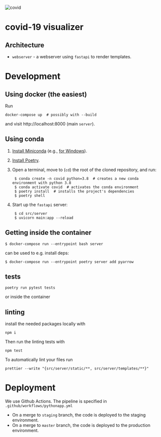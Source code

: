![covid](https://github.com/epidemics/covid/workflows/covid/badge.svg)

# covid-19 visualizer

## Architecture
* `webserver` - a webserver using `fastapi` to render templates.


# Development
## Using docker (the easiest)
Run
```
docker-compose up  # possibly with --build
```
and visit http://localhost:8000 (main `server`).

## Using conda
1. [Install Miniconda](https://conda.io/projects/conda/en/latest/user-guide/install/index.html#) (e.g., [for Windows](https://conda.io/projects/conda/en/latest/user-guide/install/windows.html)).
2. [Install Poetry](https://python-poetry.org/docs/#installation).
3. Open a terminal, move to (`cd`) the root of the cloned repository, and run:

        $ conda create -n covid python=3.8  # creates a new conda environment with python 3.8
        $ conda activate covid  # activates the conda environment
        $ poetry install  # installs the project's dependencies
        $ poetry shell

4. Start up the `fastapi` server:

        $ cd src/server
        $ uvicorn main:app --reload

## Getting inside the container
```
$ docker-compose run --entrypoint bash server
```

can be used to e.g. install deps:
```
$ docker-compose run --entrypoint poetry server add pyarrow
```

## tests
```
poetry run pytest tests
```
or inside the container

## linting

install the needed packages locally with
```
npm i
```

Then run the linting tests with

```
npm test
```

To automatically lint your files run

```
prettier --write "{src/server/static/**, src/server/templates/**}"
```

# Deployment
We use Github Actions. The pipeline is specified in `.github/workflows/pythonapp.yml`

* On a merge to `staging` branch, the code is deployed to the staging environment.
* On a merge to `master` branch, the code is deployed to the production environment.
